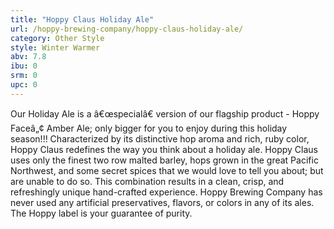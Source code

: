 ```yaml
---
title: "Hoppy Claus Holiday Ale"
url: /hoppy-brewing-company/hoppy-claus-holiday-ale/
category: Other Style
style: Winter Warmer
abv: 7.8
ibu: 0
srm: 0
upc: 0
---
```

Our Holiday Ale is a â€œspecialâ€ version of our flagship product - Hoppy Faceâ„¢ Amber Ale; only bigger for you to enjoy during this holiday season!!! Characterized by its distinctive hop aroma and rich, ruby color, Hoppy Claus redefines the way you think about a holiday ale. Hoppy Claus uses only the finest two row malted barley, hops grown in the great Pacific Northwest, and some secret spices that we would love to tell you about; but are unable to do so. This combination results in a clean, crisp, and refreshingly unique hand-crafted experience. Hoppy Brewing Company has never used any artificial preservatives, flavors, or colors in any of its ales. The Hoppy label is your guarantee of purity.
